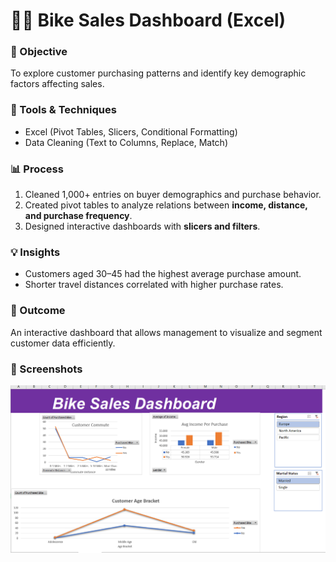 # 🚴‍♂️ Bike Sales Dashboard (Excel)

### 🎯 Objective
To explore customer purchasing patterns and identify key demographic factors affecting sales.

### 🧰 Tools & Techniques
- Excel (Pivot Tables, Slicers, Conditional Formatting)
- Data Cleaning (Text to Columns, Replace, Match)

### 📊 Process
1. Cleaned 1,000+ entries on buyer demographics and purchase behavior.  
2. Created pivot tables to analyze relations between **income, distance, and purchase frequency**.  
3. Designed interactive dashboards with **slicers and filters**.

### 💡 Insights
- Customers aged 30–45 had the highest average purchase amount.  
- Shorter travel distances correlated with higher purchase rates.

### 🏁 Outcome
An interactive dashboard that allows management to visualize and segment customer data efficiently.

### 📸 Screenshots
![Dashboard Overview](screenshots/dashboard_overview.png)
